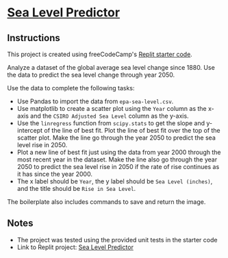 # [Sea Level Predictor](https://www.freecodecamp.org/learn/data-analysis-with-python/data-analysis-with-python-projects/sea-level-predictor)

## Instructions
This project is created using freeCodeCamp's [Replit starter code](https://replit.com/github/freeCodeCamp/boilerplate-demographic-data-analyzer).

Analyze a dataset of the global average sea level change since 1880. Use the data to predict the sea level change through year 2050.

Use the data to complete the following tasks:
- Use Pandas to import the data from `epa-sea-level.csv`.
- Use matplotlib to create a scatter plot using the `Year` column as the x-axis and the `CSIRO Adjusted Sea Level` column as the y-axis.
- Use the `linregress` function from `scipy.stats` to get the slope and y-intercept of the line of best fit. Plot the line of best fit over the top of the scatter plot. Make the line go through the year 2050 to predict the sea level rise in 2050.
- Plot a new line of best fit just using the data from year 2000 through the most recent year in the dataset. Make the line also go through the year 2050 to predict the sea level rise in 2050 if the rate of rise continues as it has since the year 2000.
- The x label should be `Year`, the y label should be `Sea Level (inches)`, and the title should be `Rise in Sea Level`.

The boilerplate also includes commands to save and return the image.

## Notes
- The project was tested using the provided unit tests in the starter code
- Link to Replit project: [Sea Level Predictor](https://replit.com/@ajchen97/sea-level-predictor)
